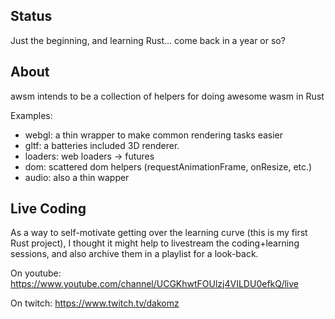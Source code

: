 ## Status

Just the beginning, and learning Rust... come back in a year or so?

## About

awsm intends to be a collection of helpers for doing awesome wasm in Rust

Examples:

* webgl: a thin wrapper to make common rendering tasks easier
* gltf: a batteries included 3D renderer.
* loaders: web loaders -> futures
* dom: scattered dom helpers (requestAnimationFrame, onResize, etc.) 
* audio: also a thin wapper

## Live Coding 

As a way to self-motivate getting over the learning curve (this is my first Rust project), I thought it might help to livestream the coding+learning sessions, and also archive them in a playlist for a look-back.

On youtube: https://www.youtube.com/channel/UCGKhwtFOUlzj4VILDU0efkQ/live

On twitch: https://www.twitch.tv/dakomz
